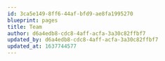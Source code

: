 ```yaml
---
id: 3ca5e149-8ff6-44af-bfd9-ae8fa1995270
blueprint: pages
title: Team
author: d6a4edb8-cdc8-4aff-acfa-3a30c82ffbf7
updated_by: d6a4edb8-cdc8-4aff-acfa-3a30c82ffbf7
updated_at: 1637744577
---
```


